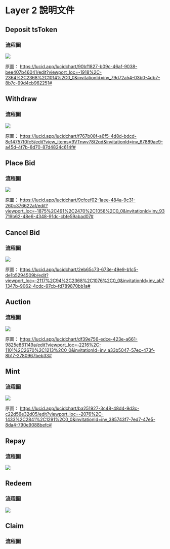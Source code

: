 # Layer 2 說明文件

## Deposit tsToken
### 流程圖
![](https://i.imgur.com/AfP1Iw3.png)


原圖：
https://lucid.app/lucidchart/90bf1827-b09c-46af-9038-bee407b46041/edit?viewport_loc=-1918%2C-2364%2C2368%2C1014%2C0_0&invitationId=inv_79d72a54-03b0-4db7-8b7c-99d4cb962251#

## Withdraw
### 流程圖
![](https://i.imgur.com/qbHTzRS.png)

原圖：
https://lucid.app/lucidchart/f767b08f-a6f5-4d8d-bdcd-8e14757f0fc5/edit?view_items=9VTnwv78t2qd&invitationId=inv_67889ae9-a45d-4f7b-8d70-87d4824c614f#
## Place Bid
### 流程圖
![](https://i.imgur.com/1if4ZyC.png)

原圖：
https://lucid.app/lucidchart/9cfcef02-1aee-484a-9c31-260c376622af/edit?viewport_loc=-1875%2C491%2C2470%2C1058%2C0_0&invitationId=inv_93719b62-48e6-4348-91dc-cbfe59abad07#

## Cancel Bid
### 流程圖
![](https://i.imgur.com/6QNdEbz.png)

原圖：
https://lucid.app/lucidchart/2eb65c73-673e-49e9-b1c5-de1b5294509b/edit?viewport_loc=-2117%2C94%2C2368%2C1076%2C0_0&invitationId=inv_ab71347b-9062-4cdc-97cb-fd789870bb1a#

## Auction
### 流程圖
![](https://i.imgur.com/7pl81IA.png)

原圖：
https://lucid.app/lucidchart/df39e756-edce-423e-a661-9825e861149a/edit?viewport_loc=-2216%2C-1101%2C2670%2C1213%2C0_0&invitationId=inv_a33b5047-57ec-473f-8b17-2780967beb33#

## Mint
### 流程圖
![](https://i.imgur.com/3ucHlXG.png)

原圖：
https://lucid.app/lucidchart/ba251927-3c48-48d4-9d3c-c22d56e32d05/edit?viewport_loc=-2076%2C-1433%2C2841%2C1291%2C0_0&invitationId=inv_385743f7-7ed7-47e5-8da4-790e9088befc#

## Repay
### 流程圖
![](https://i.imgur.com/ZTGLhIy.png)

## Redeem
### 流程圖
![](https://i.imgur.com/3yx53Rs.png)

## Claim
### 流程圖

